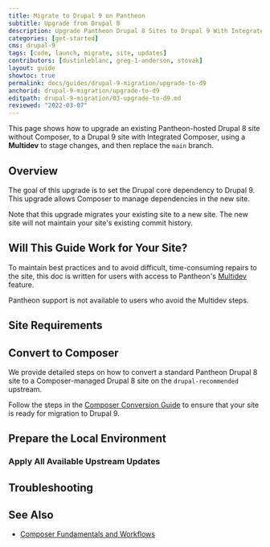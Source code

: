 ```yaml
---
title: Migrate to Drupal 9 on Pantheon
subtitle: Upgrade from Drupal 8
description: Upgrade Pantheon Drupal 8 Sites to Drupal 9 With Integrated Composer
categories: [get-started]
cms: drupal-9
tags: [code, launch, migrate, site, updates]
contributors: [dustinleblanc, greg-1-anderson, stovak]
layout: guide
showtoc: true
permalink: docs/guides/drupal-9-migration/upgrade-to-d9
anchorid: drupal-9-migration/upgrade-to-d9
editpath: drupal-9-migration/03-upgrade-to-d9.md
reviewed: "2022-03-07"
---
```


This page shows how to upgrade an existing Pantheon-hosted Drupal 8 site without Composer, to a Drupal 9 site with Integrated Composer, using a **Multidev** to stage changes, and then replace the `main` branch.

## Overview

The goal of this upgrade is to set the Drupal core dependency to Drupal 9. This upgrade allows Composer to manage dependencies in the new site.

Note that this upgrade migrates your existing site to a new site. The new site will not maintain your site's existing commit history.

## Will This Guide Work for Your Site?

<Alert title="Multidev Required" type="danger">

To maintain best practices and to avoid difficult, time-consuming repairs to the site, this doc is written for users with access to Pantheon's [Multidev](/multidev) feature.

Pantheon support is not available to users who avoid the Multidev steps.

</Alert>

## Site Requirements

<Partial file="drupal-9/upgrade-site-requirements.md" />

## Convert to Composer

We provide detailed steps on how to convert a standard Pantheon Drupal 8 site to a Composer-managed Drupal 8 site on the `drupal-recommended` upstream.

<Alert title="Note"  type="info" >

Follow the steps in the [Composer Conversion Guide](/guides/composer-convert) to ensure that your site is ready for migration to Drupal 9.

</Alert>

## Prepare the Local Environment

<Partial file="drupal-9/prepare-local-environment.md" />

### Apply All Available Upstream Updates

<Partial file="drupal-apply-upstream-updates.md" />

<Partial file="drupal-8-to-drupal-9-upgrade.md" />

## Troubleshooting

<Partial file="composer-updating.md" />

## See Also

- [Composer Fundamentals and Workflows](/composer)

